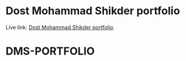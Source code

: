 # Dost Mohammad Shikder portfolio

Live link: [Dost Mohammad Shikder portfolio](https://dost-mohammad-shikder-portfolio.netlify.app/).

# DMS-PORTFOLIO
